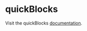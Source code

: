 # quickBlocks

Visit the quickBlocks [documentation](https://github.com/Great-Hill-Corporation/quickBlocks/wiki).
